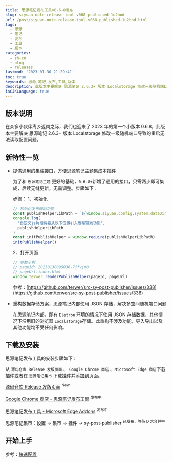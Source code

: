 ```yaml
---
title: 思源笔记发布工具v0-6-8发布
slug: siyuan-note-release-tool-v068-published-1u2hod
url: /post/siyuan-note-release-tool-v068-published-1u2hod.html
tags:
  - 思源
  - 笔记
  - 发布
  - 工具
  - 版本
categories:
  - zh-cn
  - blog
  - releases
lastmod: '2023-01-30 21:29:41'
toc: true
keywords: 思源,笔记,发布,工具,版本
description: 此版本主要解决 思源笔记 2.6.3+ 版本 Localstorage 修改一级随机端口导致的重启无法读取配置问题。
isCJKLanguage: true
---
```






## 版本说明

在众多小伙伴离乡返岗之际，我们也迎来了 2023 年的第一个小版本 0.6.8，此版本主要解决 思源笔记 2.6.3+ 版本 Localstorage 修改一级随机端口导致的重启无法读取配置问题。

## 新特性一览

* 提供通用的集成接口，方便思源笔记主题集成本插件

  为了和 `思源笔记主题`​ 更好的基础，`0.6.8+`​ 新增了通用的接口，只需两步即可集成，后续无缝更新，无需调整。步骤如下：

  步骤：
  1、初始化

  ```js
  // 初始化发布辅助功能
  const publishHelperLibPath = `${window.siyuan.config.system.dataDir}/widgets/sy-post-publisher/lib/siyuan/publish-helper.js`
  console.log(
    "自定义js片段将要从以下位置引入发布辅助功能",
    publishHelperLibPath
  )
  const initPublishHelper = window.require(publishHelperLibPath)
  initPublishHelper()
  ```

  2、打开页面

  ```js
  // 参数示例
  // pageid: 20230130095036-7jfvjm0
  // pageUrl:index.html
  window.terwer.renderPublishHelper(pageId, pageUrl)
  ```

  参考：[https://github.com/terwer/src-sy-post-publisher/issues/338](https://github.com/terwer/src-sy-post-publisher/issues/338)
* 重构数据存储方案，思源笔记内部使用 JSON 存储，解决多空间随机端口问题

  在思源笔记内部，即有 `Eletron`​ 环境的情况下使用 JSON 存储数据，其他情况下沿用旧的浏览器 `Localstorage`​ 存储。此重构不涉及功能，导入导出以及其他功能均不受任何影响。

## 下载及安装

思源笔记发布工具的安装步骤如下：

从 `源码仓库 Release 发版页面`​ 、 `Google Chrome 商店`​ 、`Microsoft Edge 商店`​ 下载插件或者在 `思源笔记集市`​ 下载挂件并添加到页面。

[源码仓库 Release 发版页面](https://github.com/terwer/src-sy-post-publisher/releases) <sup>New</sup>

[Google Chrome 商店 - 思源笔记发布工具](https://chrome.google.com/webstore/detail/%E6%80%9D%E6%BA%90%E7%AC%94%E8%AE%B0%E5%8F%91%E5%B8%83%E8%BE%85%E5%8A%A9%E5%B7%A5%E5%85%B7/gemlnnppcphbiimfjnobfgdkohjmgifm?hl=zh-CN) <sup> 发布中 </sup>

[思源笔记发布工具 - Microsoft Edge Addons](https://microsoftedge.microsoft.com/addons/detail/aejmkigifflimhjlhjkdckclhabbilee) <sup> 发布中 </sup>

思源笔记集市：设置 -> 集市 -> 挂件 -> sy-post-publisher <sup> 已发布，等待 D 大合并中 </sup>

## 开始上手

参考：[快速配置](https://docs.publish.terwer.space/docs/getting-started/#%E5%BF%AB%E9%80%9F%E9%85%8D%E7%BD%AE)
